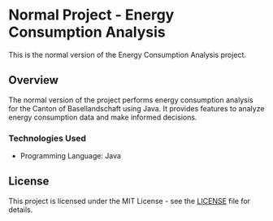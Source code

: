# Normal Project - Energy Consumption Analysis

This is the normal version of the Energy Consumption Analysis project.

## Overview

The normal version of the project performs energy consumption analysis for the Canton of Basellandschaft using Java. It provides features to analyze energy consumption data and make informed decisions.

### Technologies Used

- Programming Language: Java

## License

This project is licensed under the MIT License - see the [LICENSE](/LICENSE) file for details.

